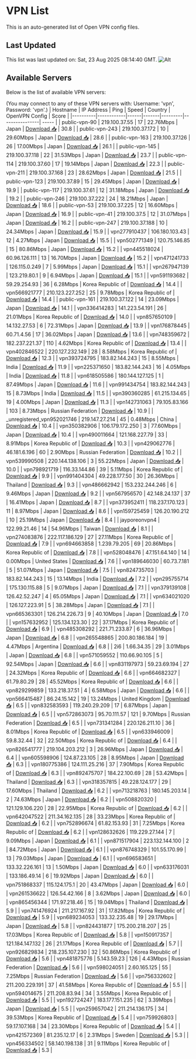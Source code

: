 # VPN List

This is an auto-generated list of Open VPN config files.

## Last Updated

This list was last updated on: Sat, 23 Aug 2025 08:14:40 GMT.
![Alt](https://repobeats.axiom.co/api/embed/186b98318ef1479477931607c1ad7d823f12451f.svg "Repobeats analytics image")

## Available Servers

Below is the list of available VPN servers:

(You may connect to any of these VPN servers with: Username: 'vpn', Password: 'vpn'.)
| Hostname | IP Address | Ping | Speed | Country | OpenVPN Config | Score |
|----------|------------|------|-------|---------|----------------| ----- |
| public-vpn-90 | 219.100.37.55 | 17 | 22.76Mbps | Japan | [Download 📥](./configs/server_0_JP.ovpn) | 30.8 |
| public-vpn-243 | 219.100.37.172 | 10 | 29.60Mbps | Japan | [Download 📥](./configs/server_1_JP.ovpn) | 28.6 |
| public-vpn-163 | 219.100.37.126 | 26 | 17.00Mbps | Japan | [Download 📥](./configs/server_2_JP.ovpn) | 26.1 |
| public-vpn-145 | 219.100.37.118 | 22 | 31.53Mbps | Japan | [Download 📥](./configs/server_3_JP.ovpn) | 23.7 |
| public-vpn-114 | 219.100.37.60 | 17 | 19.14Mbps | Japan | [Download 📥](./configs/server_4_JP.ovpn) | 22.3 |
| public-vpn-211 | 219.100.37.168 | 23 | 28.62Mbps | Japan | [Download 📥](./configs/server_5_JP.ovpn) | 21.5 |
| public-vpn-123 | 219.100.37.89 | 15 | 29.45Mbps | Japan | [Download 📥](./configs/server_6_JP.ovpn) | 19.9 |
| public-vpn-117 | 219.100.37.61 | 12 | 31.18Mbps | Japan | [Download 📥](./configs/server_7_JP.ovpn) | 19.2 |
| public-vpn-246 | 219.100.37.222 | 24 | 18.21Mbps | Japan | [Download 📥](./configs/server_8_JP.ovpn) | 18.6 |
| public-vpn-53 | 219.100.37.225 | 12 | 16.60Mbps | Japan | [Download 📥](./configs/server_9_JP.ovpn) | 16.9 |
| public-vpn-41 | 219.100.37.5 | 12 | 31.07Mbps | Japan | [Download 📥](./configs/server_10_JP.ovpn) | 16.2 |
| public-vpn-247 | 219.100.37.188 | 10 | 24.34Mbps | Japan | [Download 📥](./configs/server_11_JP.ovpn) | 15.9 |
| vpn277910437 | 106.180.103.43 | 12 | 4.27Mbps | Japan | [Download 📥](./configs/server_12_JP.ovpn) | 15.5 |
| vpn502771349 | 120.75.146.85 | 15 | 80.86Mbps | Japan | [Download 📥](./configs/server_13_JP.ovpn) | 15.2 |
| vpn445518024 | 60.96.126.111 | 13 | 16.70Mbps | Japan | [Download 📥](./configs/server_14_JP.ovpn) | 15.2 |
| vpn471241733 | 126.115.0.249 | 7 | 5.99Mbps | Japan | [Download 📥](./configs/server_15_JP.ovpn) | 15.1 |
| vpn267947139 | 123.219.80.1 | 9 | 6.94Mbps | Japan | [Download 📥](./configs/server_16_JP.ovpn) | 15.1 |
| vpn591193682 | 59.29.254.93 | 36 | 6.28Mbps | Korea Republic of | [Download 📥](./configs/server_17_KR.ovpn) | 14.4 |
| vpn566921777 | 210.123.227.252 | 25 | 9.78Mbps | Korea Republic of | [Download 📥](./configs/server_18_KR.ovpn) | 14.4 |
| public-vpn-161 | 219.100.37.122 | 14 | 23.09Mbps | Japan | [Download 📥](./configs/server_19_JP.ovpn) | 14.1 |
| vpn336414283 | 141.223.54.191 | 26 | 21.01Mbps | Korea Republic of | [Download 📥](./configs/server_20_KR.ovpn) | 14.0 |
| vpn857650109 | 14.132.27.53 | 6 | 72.31Mbps | Japan | [Download 📥](./configs/server_21_JP.ovpn) | 13.9 |
| vpn176878445 | 60.71.4.56 | 17 | 36.02Mbps | Japan | [Download 📥](./configs/server_22_JP.ovpn) | 13.6 |
| vpn748359672 | 182.237.221.37 | 110 | 4.62Mbps | Korea Republic of | [Download 📥](./configs/server_23_KR.ovpn) | 13.4 |
| vpn402846522 | 220.127.232.149 | 28 | 8.58Mbps | Korea Republic of | [Download 📥](./configs/server_24_KR.ovpn) | 12.3 |
| vpn393724795 | 183.82.144.243 | 15 | 8.55Mbps | India | [Download 📥](./configs/server_25_IN.ovpn) | 11.9 |
| vpn225371650 | 183.82.144.243 | 16 | 4.05Mbps | India | [Download 📥](./configs/server_26_IN.ovpn) | 11.8 |
| vpn618505586 | 180.144.127.125 | 1 | 87.49Mbps | Japan | [Download 📥](./configs/server_27_JP.ovpn) | 11.6 |
| vpn991434754 | 183.82.144.243 | 15 | 8.73Mbps | India | [Download 📥](./configs/server_28_IN.ovpn) | 11.5 |
| vpn390360285 | 61.215.134.65 | 19 | 4.00Mbps | Japan | [Download 📥](./configs/server_29_JP.ovpn) | 11.3 |
| vpn142731063 | 79.105.83.166 | 103 | 8.73Mbps | Russian Federation | [Download 📥](./configs/server_30_RU.ovpn) | 10.9 |
| _unregistered_vpn952021746 | 219.147.27.214 | 45 | 0.48Mbps | China | [Download 📥](./configs/server_31_CN.ovpn) | 10.4 |
| vpn350382906 | 106.179.172.250 | 3 | 77.60Mbps | Japan | [Download 📥](./configs/server_32_JP.ovpn) | 10.4 |
| vpn490011664 | 121.168.227.79 | 33 | 8.91Mbps | Korea Republic of | [Download 📥](./configs/server_33_KR.ovpn) | 10.3 |
| vpn429062776 | 46.181.6.196 | 60 | 2.90Mbps | Russian Federation | [Download 📥](./configs/server_34_RU.ovpn) | 10.2 |
| vpn539990508 | 220.144.138.106 | 3 | 55.22Mbps | Japan | [Download 📥](./configs/server_35_JP.ovpn) | 10.0 |
| vpn798921719 | 116.33.144.86 | 39 | 5.11Mbps | Korea Republic of | [Download 📥](./configs/server_36_KR.ovpn) | 9.9 |
| vpn991404304 | 49.228.177.50 | 30 | 26.36Mbps | Thailand | [Download 📥](./configs/server_37_TH.ovpn) | 9.3 |
| vpn486662942 | 153.232.244.246 | 6 | 9.46Mbps | Japan | [Download 📥](./configs/server_38_JP.ovpn) | 9.2 |
| vpn567956570 | 42.148.24.137 | 37 | 16.41Mbps | Japan | [Download 📥](./configs/server_39_JP.ovpn) | 8.7 |
| vpn373952411 | 118.237.170.123 | 11 | 8.97Mbps | Japan | [Download 📥](./configs/server_40_JP.ovpn) | 8.6 |
| vpn159725459 | 126.20.190.212 | 10 | 25.19Mbps | Japan | [Download 📥](./configs/server_41_JP.ovpn) | 8.4 |
| jayporeonvpn4 | 122.99.21.46 | 14 | 54.96Mbps | Taiwan | [Download 📥](./configs/server_42_TW.ovpn) | 8.1 |
| vpn274083876 | 222.117.186.129 | 27 | 27.11Mbps | Korea Republic of | [Download 📥](./configs/server_43_KR.ovpn) | 7.9 |
| vpn694663858 | 1.239.79.205 | 69 | 20.86Mbps | Korea Republic of | [Download 📥](./configs/server_44_KR.ovpn) | 7.8 |
| vpn528048476 | 47.151.64.140 | 14 | 0.00Mbps | United States | [Download 📥](./configs/server_45_US.ovpn) | 7.6 |
| vpn189646030 | 60.73.7.181 | 5 | 51.07Mbps | Japan | [Download 📥](./configs/server_46_JP.ovpn) | 7.5 |
| vpn824735703 | 183.82.144.243 | 15 | 13.14Mbps | India | [Download 📥](./configs/server_47_IN.ovpn) | 7.2 |
| vpn295755714 | 175.130.115.88 | 5 | 9.07Mbps | Japan | [Download 📥](./configs/server_48_JP.ovpn) | 7.1 |
| vpn379139108 | 126.42.52.247 | 4 | 65.05Mbps | Japan | [Download 📥](./configs/server_49_JP.ovpn) | 7.1 |
| vpn634021020 | 126.127.223.91 | 5 | 38.28Mbps | Japan | [Download 📥](./configs/server_50_JP.ovpn) | 7.1 |
| vpn665363301 | 126.214.226.73 | 9 | 40.10Mbps | Japan | [Download 📥](./configs/server_51_JP.ovpn) | 7.0 |
| vpn157632952 | 125.134.123.30 | 22 | 37.17Mbps | Korea Republic of | [Download 📥](./configs/server_52_KR.ovpn) | 6.9 |
| vpn485308292 | 221.71.233.87 | 6 | 36.96Mbps | Japan | [Download 📥](./configs/server_53_JP.ovpn) | 6.8 |
| vpn265548865 | 200.80.186.184 | 19 | 4.47Mbps | Argentina | [Download 📥](./configs/server_54_AR.ovpn) | 6.8 |
| 2i6 | 1.66.34.35 | 29 | 3.01Mbps | Japan | [Download 📥](./configs/server_55_JP.ovpn) | 6.8 |
| vpn571059552 | 110.66.90.105 | 5 | 92.54Mbps | Japan | [Download 📥](./configs/server_56_JP.ovpn) | 6.6 |
| vpn831197973 | 59.23.69.194 | 27 | 24.32Mbps | Korea Republic of | [Download 📥](./configs/server_57_KR.ovpn) | 6.6 |
| vpn664682327 | 61.79.80.29 | 28 | 45.52Mbps | Korea Republic of | [Download 📥](./configs/server_58_KR.ovpn) | 6.6 |
| vpn829299859 | 133.218.37.51 | 4 | 6.58Mbps | Japan | [Download 📥](./configs/server_59_JP.ovpn) | 6.6 |
| vpn566415487 | 86.24.15.142 | 19 | 13.24Mbps | United Kingdom | [Download 📥](./configs/server_60_GB.ovpn) | 6.5 |
| vpn832583593 | 119.240.29.209 | 17 | 6.87Mbps | Japan | [Download 📥](./configs/server_61_JP.ovpn) | 6.5 |
| vpn572863073 | 95.70.111.57 | 121 | 9.70Mbps | Russian Federation | [Download 📥](./configs/server_62_RU.ovpn) | 6.5 |
| vpn731341284 | 220.126.211.10 | 36 | 8.01Mbps | Korea Republic of | [Download 📥](./configs/server_63_KR.ovpn) | 6.5 |
| vpn633946009 | 59.8.32.44 | 32 | 22.50Mbps | Korea Republic of | [Download 📥](./configs/server_64_KR.ovpn) | 6.4 |
| vpn826541777 | 219.104.203.212 | 3 | 26.96Mbps | Japan | [Download 📥](./configs/server_65_JP.ovpn) | 6.4 |
| vpn605598906 | 124.87.23.105 | 28 | 8.95Mbps | Japan | [Download 📥](./configs/server_66_JP.ovpn) | 6.3 |
| vpn180775386 | 124.111.25.216 | 37 | 7.90Mbps | Korea Republic of | [Download 📥](./configs/server_67_KR.ovpn) | 6.3 |
| vpn892475707 | 184.22.100.69 | 28 | 53.42Mbps | Thailand | [Download 📥](./configs/server_68_TH.ovpn) | 6.3 |
| vpn318357815 | 49.228.124.177 | 29 | 17.60Mbps | Thailand | [Download 📥](./configs/server_69_TH.ovpn) | 6.2 |
| vpn713218763 | 180.145.203.14 | 2 | 74.63Mbps | Japan | [Download 📥](./configs/server_70_JP.ovpn) | 6.2 |
| vpn508820320 | 121.129.106.220 | 28 | 22.95Mbps | Korea Republic of | [Download 📥](./configs/server_71_KR.ovpn) | 6.2 |
| vpn642047522 | 211.34.162.135 | 28 | 33.23Mbps | Korea Republic of | [Download 📥](./configs/server_72_KR.ovpn) | 6.2 |
| vpn752896674 | 61.82.153.93 | 31 | 7.25Mbps | Korea Republic of | [Download 📥](./configs/server_73_KR.ovpn) | 6.2 |
| vpn128632626 | 119.229.27.144 | 7 | 9.09Mbps | Japan | [Download 📥](./configs/server_74_JP.ovpn) | 6.1 |
| vpn871517904 | 223.132.144.100 | 2 | 84.72Mbps | Japan | [Download 📥](./configs/server_75_JP.ovpn) | 6.1 |
| vpn876748329 | 101.55.170.99 | 13 | 79.03Mbps | Japan | [Download 📥](./configs/server_76_JP.ovpn) | 6.1 |
| vpn696583651 | 133.32.226.161 | 13 | 1.50Mbps | Japan | [Download 📥](./configs/server_77_JP.ovpn) | 6.0 |
| vpn633176031 | 133.186.49.14 | 6 | 19.92Mbps | Japan | [Download 📥](./configs/server_78_JP.ovpn) | 6.0 |
| vpn751868337 | 115.124.175.1 | 20 | 43.47Mbps | Japan | [Download 📥](./configs/server_79_JP.ovpn) | 6.0 |
| vpn261536622 | 126.54.42.166 | 8 | 3.62Mbps | Japan | [Download 📥](./configs/server_80_JP.ovpn) | 6.0 |
| vpn865456344 | 171.97.218.46 | 15 | 19.04Mbps | Thailand | [Download 📥](./configs/server_81_TH.ovpn) | 5.9 |
| vpn741476924 | 211.217.167.92 | 31 | 17.82Mbps | Korea Republic of | [Download 📥](./configs/server_82_KR.ovpn) | 5.9 |
| vpn689234053 | 133.32.235.48 | 19 | 29.17Mbps | Japan | [Download 📥](./configs/server_83_JP.ovpn) | 5.8 |
| vpn824431877 | 175.200.218.207 | 25 | 17.03Mbps | Korea Republic of | [Download 📥](./configs/server_84_KR.ovpn) | 5.8 |
| vpn150917357 | 121.184.147.132 | 26 | 21.17Mbps | Korea Republic of | [Download 📥](./configs/server_85_KR.ovpn) | 5.7 |
| vpn926829834 | 218.235.107.230 | 32 | 50.86Mbps | Korea Republic of | [Download 📥](./configs/server_86_KR.ovpn) | 5.6 |
| vpn481875776 | 5.143.59.23 | 126 | 4.43Mbps | Russian Federation | [Download 📥](./configs/server_87_RU.ovpn) | 5.6 |
| vpn598024051 | 2.60.165.125 | 55 | 7.25Mbps | Russian Federation | [Download 📥](./configs/server_88_RU.ovpn) | 5.6 |
| vpn756332602 | 211.200.229.191 | 37 | 41.58Mbps | Korea Republic of | [Download 📥](./configs/server_89_KR.ovpn) | 5.5 |
| vpn594014675 | 211.208.83.94 | 34 | 3.55Mbps | Korea Republic of | [Download 📥](./configs/server_90_KR.ovpn) | 5.5 |
| vpn192724247 | 183.177.151.235 | 62 | 3.39Mbps | Japan | [Download 📥](./configs/server_91_JP.ovpn) | 5.5 |
| vpn259657042 | 211.214.136.175 | 34 | 39.53Mbps | Korea Republic of | [Download 📥](./configs/server_92_KR.ovpn) | 5.4 |
| vpn759926803 | 59.17.107.168 | 34 | 23.30Mbps | Korea Republic of | [Download 📥](./configs/server_93_KR.ovpn) | 5.4 |
| vpn421572369 | 81.235.12.17 | 6 | 2.31Mbps | Sweden | [Download 📥](./configs/server_94_SE.ovpn) | 5.3 |
| vpn456334502 | 58.140.198.138 | 31 | 9.11Mbps | Korea Republic of | [Download 📥](./configs/server_95_KR.ovpn) | 5.3 |

